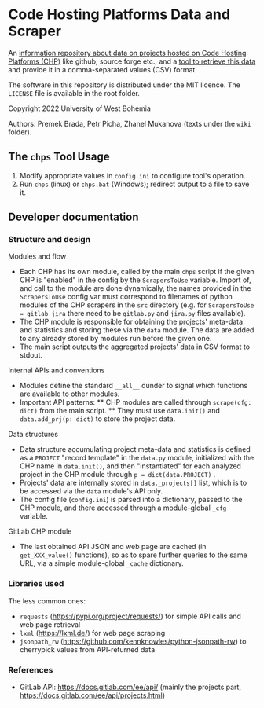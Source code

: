 
Code Hosting Platforms Data and Scraper
=======================================

An [information repository about data on projects hosted on Code Hosting Platforms (CHP)](wiki/) like github, source forge etc., and a [tool to retrieve this data](src/) and provide it in a comma-separated values (CSV) format.

The software in this repository is distributed under the MIT licence.  The `LICENSE` file is available in the root folder.

Copyright 2022 University of West Bohemia

Authors: Premek Brada, Petr Picha, Zhanel Mukanova (texts under the `wiki` folder).


The `chps` Tool Usage
-----

1. Modify appropriate values in `config.ini` to configure tool's operation.
2. Run `chps` (linux) or `chps.bat` (Windows); redirect output to a file to save it.


Developer documentation
-----------------------

### Structure and design

Modules and flow

* Each CHP has its own module, called by the main `chps` script if the given CHP is "enabled" in the config by the `ScrapersToUse` variable.  Import of, and call to the module are done dynamically, the names provided in the `ScrapersToUse` config var must correspond to filenames of python modules of the CHP scrapers in the `src` directory (e.g. for `ScrapersToUse = gitlab jira` there need to be `gitlab.py` and `jira.py` files available).
* The CHP module is responsible for obtaining the projects' meta-data and statistics and storing these via the `data` module.  The data are added to any already stored by modules run before the given one.
* The main script outputs the aggregated projects' data in CSV format to stdout. 

Internal APIs and conventions

* Modules define the standard `__all__` dunder to signal which functions are available to other modules.
* Important API patterns:
** CHP modules are called through `scrape(cfg: dict)` from the main script.
** They must use `data.init()` and `data.add_prj(p: dict)` to store the project data.

Data structures 

* Data structure accumulating project meta-data and statistics is defined
as a `PROJECT` "record template" in the `data.py` module, initialized
with the CHP name in `data.init()`, and then "instantiated" for each analyzed
project in the CHP module through `p = dict(data.PROJECT)` .
* Projects' data are internally stored in `data._projects[]` list, which is to be accessed via the `data` module's API only.
* The config file (`config.ini`) is parsed into a dictionary, passed to the
CHP module, and there accessed through a module-global `_cfg` variable.

GitLab CHP module

* The last obtained API JSON and web page are cached (in `get_XXX_value()` functions), so as to spare further queries to the same URL, via a simple module-global `_cache` dictionary.

### Libraries used

The less common ones:

* `requests` (https://pypi.org/project/requests/) for simple API calls and web page retrieval
* `lxml` (https://lxml.de/) for web page scraping
* `jsonpath_rw` (https://github.com/kennknowles/python-jsonpath-rw) to cherrypick values from API-returned data

### References

* GitLab API: https://docs.gitlab.com/ee/api/ (mainly the projects part, https://docs.gitlab.com/ee/api/projects.html)
